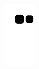 <div align="center">
  <a href="https://github.com/heliossj">
  <!--<img height="180em" src="https://github-readme-stats.vercel.app/api?username=heliossj&show_icons=true&theme=dark&include_all_commits=true&count_private=true"/>
  <img height="180em" src="https://github-readme-stats.vercel.app/api/top-langs/?username=heliossj&layout=compact&langs_count=7&theme=dark"/> -->
</div>

 ![Snake animation](https://github.com/heliossj/heliossj/blob/output/github-contribution-grid-snake.svg)
